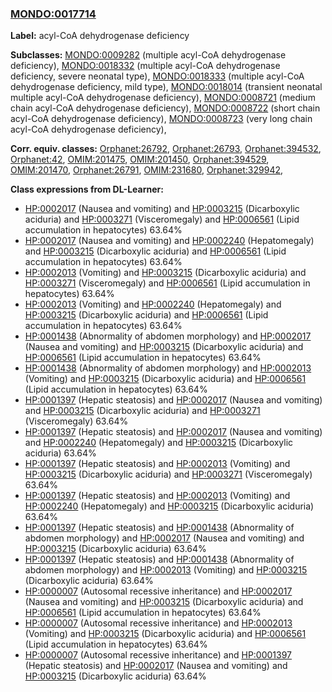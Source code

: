 
### [MONDO:0017714](http://purl.obolibrary.org/obo/MONDO_0017714)
**Label:** acyl-CoA dehydrogenase deficiency

**Subclasses:** [MONDO:0009282](http://purl.obolibrary.org/obo/MONDO_0009282) (multiple acyl-CoA dehydrogenase deficiency), [MONDO:0018332](http://purl.obolibrary.org/obo/MONDO_0018332) (multiple acyl-CoA dehydrogenase deficiency, severe neonatal type), [MONDO:0018333](http://purl.obolibrary.org/obo/MONDO_0018333) (multiple acyl-CoA dehydrogenase deficiency, mild type), [MONDO:0018014](http://purl.obolibrary.org/obo/MONDO_0018014) (transient neonatal multiple acyl-CoA dehydrogenase deficiency), [MONDO:0008721](http://purl.obolibrary.org/obo/MONDO_0008721) (medium chain acyl-CoA dehydrogenase deficiency), [MONDO:0008722](http://purl.obolibrary.org/obo/MONDO_0008722) (short chain acyl-CoA dehydrogenase deficiency), [MONDO:0008723](http://purl.obolibrary.org/obo/MONDO_0008723) (very long chain acyl-CoA dehydrogenase deficiency), 

**Corr. equiv. classes:** [Orphanet:26792](http://www.orpha.net/ORDO/Orphanet_26792), [Orphanet:26793](http://www.orpha.net/ORDO/Orphanet_26793), [Orphanet:394532](http://www.orpha.net/ORDO/Orphanet_394532), [Orphanet:42](http://www.orpha.net/ORDO/Orphanet_42), [OMIM:201475](http://purl.obolibrary.org/obo/OMIM_201475), [OMIM:201450](http://purl.obolibrary.org/obo/OMIM_201450), [Orphanet:394529](http://www.orpha.net/ORDO/Orphanet_394529), [OMIM:201470](http://purl.obolibrary.org/obo/OMIM_201470), [Orphanet:26791](http://www.orpha.net/ORDO/Orphanet_26791), [OMIM:231680](http://purl.obolibrary.org/obo/OMIM_231680), [Orphanet:329942](http://www.orpha.net/ORDO/Orphanet_329942), 

**Class expressions from DL-Learner:**

- [HP:0002017](http://purl.obolibrary.org/obo/HP_0002017) (Nausea and vomiting) and [HP:0003215](http://purl.obolibrary.org/obo/HP_0003215) (Dicarboxylic aciduria) and [HP:0003271](http://purl.obolibrary.org/obo/HP_0003271) (Visceromegaly) and [HP:0006561](http://purl.obolibrary.org/obo/HP_0006561) (Lipid accumulation in hepatocytes) 63.64%
- [HP:0002017](http://purl.obolibrary.org/obo/HP_0002017) (Nausea and vomiting) and [HP:0002240](http://purl.obolibrary.org/obo/HP_0002240) (Hepatomegaly) and [HP:0003215](http://purl.obolibrary.org/obo/HP_0003215) (Dicarboxylic aciduria) and [HP:0006561](http://purl.obolibrary.org/obo/HP_0006561) (Lipid accumulation in hepatocytes) 63.64%
- [HP:0002013](http://purl.obolibrary.org/obo/HP_0002013) (Vomiting) and [HP:0003215](http://purl.obolibrary.org/obo/HP_0003215) (Dicarboxylic aciduria) and [HP:0003271](http://purl.obolibrary.org/obo/HP_0003271) (Visceromegaly) and [HP:0006561](http://purl.obolibrary.org/obo/HP_0006561) (Lipid accumulation in hepatocytes) 63.64%
- [HP:0002013](http://purl.obolibrary.org/obo/HP_0002013) (Vomiting) and [HP:0002240](http://purl.obolibrary.org/obo/HP_0002240) (Hepatomegaly) and [HP:0003215](http://purl.obolibrary.org/obo/HP_0003215) (Dicarboxylic aciduria) and [HP:0006561](http://purl.obolibrary.org/obo/HP_0006561) (Lipid accumulation in hepatocytes) 63.64%
- [HP:0001438](http://purl.obolibrary.org/obo/HP_0001438) (Abnormality of abdomen morphology) and [HP:0002017](http://purl.obolibrary.org/obo/HP_0002017) (Nausea and vomiting) and [HP:0003215](http://purl.obolibrary.org/obo/HP_0003215) (Dicarboxylic aciduria) and [HP:0006561](http://purl.obolibrary.org/obo/HP_0006561) (Lipid accumulation in hepatocytes) 63.64%
- [HP:0001438](http://purl.obolibrary.org/obo/HP_0001438) (Abnormality of abdomen morphology) and [HP:0002013](http://purl.obolibrary.org/obo/HP_0002013) (Vomiting) and [HP:0003215](http://purl.obolibrary.org/obo/HP_0003215) (Dicarboxylic aciduria) and [HP:0006561](http://purl.obolibrary.org/obo/HP_0006561) (Lipid accumulation in hepatocytes) 63.64%
- [HP:0001397](http://purl.obolibrary.org/obo/HP_0001397) (Hepatic steatosis) and [HP:0002017](http://purl.obolibrary.org/obo/HP_0002017) (Nausea and vomiting) and [HP:0003215](http://purl.obolibrary.org/obo/HP_0003215) (Dicarboxylic aciduria) and [HP:0003271](http://purl.obolibrary.org/obo/HP_0003271) (Visceromegaly) 63.64%
- [HP:0001397](http://purl.obolibrary.org/obo/HP_0001397) (Hepatic steatosis) and [HP:0002017](http://purl.obolibrary.org/obo/HP_0002017) (Nausea and vomiting) and [HP:0002240](http://purl.obolibrary.org/obo/HP_0002240) (Hepatomegaly) and [HP:0003215](http://purl.obolibrary.org/obo/HP_0003215) (Dicarboxylic aciduria) 63.64%
- [HP:0001397](http://purl.obolibrary.org/obo/HP_0001397) (Hepatic steatosis) and [HP:0002013](http://purl.obolibrary.org/obo/HP_0002013) (Vomiting) and [HP:0003215](http://purl.obolibrary.org/obo/HP_0003215) (Dicarboxylic aciduria) and [HP:0003271](http://purl.obolibrary.org/obo/HP_0003271) (Visceromegaly) 63.64%
- [HP:0001397](http://purl.obolibrary.org/obo/HP_0001397) (Hepatic steatosis) and [HP:0002013](http://purl.obolibrary.org/obo/HP_0002013) (Vomiting) and [HP:0002240](http://purl.obolibrary.org/obo/HP_0002240) (Hepatomegaly) and [HP:0003215](http://purl.obolibrary.org/obo/HP_0003215) (Dicarboxylic aciduria) 63.64%
- [HP:0001397](http://purl.obolibrary.org/obo/HP_0001397) (Hepatic steatosis) and [HP:0001438](http://purl.obolibrary.org/obo/HP_0001438) (Abnormality of abdomen morphology) and [HP:0002017](http://purl.obolibrary.org/obo/HP_0002017) (Nausea and vomiting) and [HP:0003215](http://purl.obolibrary.org/obo/HP_0003215) (Dicarboxylic aciduria) 63.64%
- [HP:0001397](http://purl.obolibrary.org/obo/HP_0001397) (Hepatic steatosis) and [HP:0001438](http://purl.obolibrary.org/obo/HP_0001438) (Abnormality of abdomen morphology) and [HP:0002013](http://purl.obolibrary.org/obo/HP_0002013) (Vomiting) and [HP:0003215](http://purl.obolibrary.org/obo/HP_0003215) (Dicarboxylic aciduria) 63.64%
- [HP:0000007](http://purl.obolibrary.org/obo/HP_0000007) (Autosomal recessive inheritance) and [HP:0002017](http://purl.obolibrary.org/obo/HP_0002017) (Nausea and vomiting) and [HP:0003215](http://purl.obolibrary.org/obo/HP_0003215) (Dicarboxylic aciduria) and [HP:0006561](http://purl.obolibrary.org/obo/HP_0006561) (Lipid accumulation in hepatocytes) 63.64%
- [HP:0000007](http://purl.obolibrary.org/obo/HP_0000007) (Autosomal recessive inheritance) and [HP:0002013](http://purl.obolibrary.org/obo/HP_0002013) (Vomiting) and [HP:0003215](http://purl.obolibrary.org/obo/HP_0003215) (Dicarboxylic aciduria) and [HP:0006561](http://purl.obolibrary.org/obo/HP_0006561) (Lipid accumulation in hepatocytes) 63.64%
- [HP:0000007](http://purl.obolibrary.org/obo/HP_0000007) (Autosomal recessive inheritance) and [HP:0001397](http://purl.obolibrary.org/obo/HP_0001397) (Hepatic steatosis) and [HP:0002017](http://purl.obolibrary.org/obo/HP_0002017) (Nausea and vomiting) and [HP:0003215](http://purl.obolibrary.org/obo/HP_0003215) (Dicarboxylic aciduria) 63.64%



